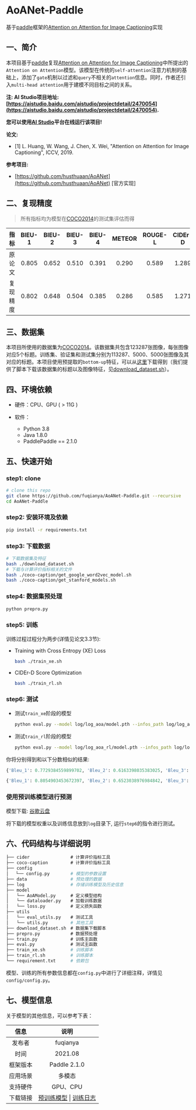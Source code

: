 # AoANet-Paddle

基于[paddle](https://github.com/PaddlePaddle/Paddle)框架的[Attention on Attention for Image Captioning](https://arxiv.org/abs/1908.06954)实现

## 一、简介

本项目基于[paddle](https://github.com/PaddlePaddle/Paddle)复现[Attention on Attention for Image Captioning](https://arxiv.org/abs/1908.06954)中所提出的`Attention on Attention`模型。该模型在传统的`self-attention`注意力机制的基础上，添加了`gate`机制以过滤和`query`不相关的`attention`信息。同时，作者还引入`multi-head attention`用于建模不同目标之间的关系。

**注: AI Studio项目地址: [https://aistudio.baidu.com/aistudio/projectdetail/2470054](https://aistudio.baidu.com/aistudio/projectdetail/2470054).**

**您可以使用[AI Studio](https://aistudio.baidu.com/)平台在线运行该项目!**

**论文:**

* [1] L. Huang, W. Wang, J. Chen, X. Wei, "Attention on Attention for Image Captioning", ICCV, 2019.

**参考项目:**

* [https://github.com/husthuaan/AoANet](https://github.com/husthuaan/AoANet) [官方实现]

## 二、复现精度

> 所有指标均为模型在[COCO2014](https://cocodataset.org/)的测试集评估而得

| 指标 | BlEU-1 | BlEU-2 | BlEU-3 | BlEU-4 | METEOR | ROUGE-L | CIDEr-D | SPICE |
| :---: | :---: | :---: | :---: | :---: | :---: | :---: | :---: | :---: |
| 原论文 | 0.805 | 0.652 | 0.510 | 0.391 | 0.290 | 0.589 | 1.289 | 0.227 |
| 复现精度 | 0.802 | 0.648 | 0.504 | 0.385 | 0.286 | 0.585 | 1.271 | 0.222 |

## 三、数据集

本项目所使用的数据集为[COCO2014](https://cocodataset.org/)。该数据集共包含123287张图像，每张图像对应5个标题。训练集、验证集和测试集分别为113287、5000、5000张图像及其对应的标题。本项目使用预提取的`bottom-up`特征，可以从[这里](https://github.com/peteanderson80/bottom-up-attention)下载得到（我们提供了脚本下载该数据集的标题以及图像特征，见[download_dataset.sh](https://github.com/fuqianya/AoANet-Paddle/blob/main/download_dataset.sh)）。

## 四、环境依赖

* 硬件：CPU、GPU ( > 11G )

* 软件：
    * Python 3.8
    * Java 1.8.0
    * PaddlePaddle == 2.1.0

## 五、快速开始

### step1: clone 

```bash
# clone this repo
git clone https://github.com/fuqianya/AoANet-Paddle.git --recursive
cd AoANet-Paddle
```

### step2: 安装环境及依赖

```bash
pip install -r requirements.txt
```

### step3: 下载数据

```bash
# 下载数据集及特征
bash ./download_dataset.sh
# 下载与计算评价指标相关的文件
bash ./coco-caption/get_google_word2vec_model.sh
bash ./coco-caption/get_stanford_models.sh
```

### step4: 数据集预处理

```python
python prepro.py
```

### step5: 训练

训练过程过程分为两步(详情见论文3.3节):

* Training with Cross Entropy (XE) Loss

  ```bash
  bash ./train_xe.sh
  ```

* CIDEr-D Score Optimization

  ```bash
  bash ./train_rl.sh
  ```
### step6: 测试

* 测试`train_xe`阶段的模型

  ```bash
  python eval.py --model log/log_aoa/model.pth --infos_path log/log_aoa/infos_aoa.pkl --num_images -1 --language_eval 1 --beam_size 2 --batch_size 100 --split test
  ```
* 测试`train_rl`阶段的模型
  ```bash
  python eval.py --model log/log_aoa_rl/model.pth --infos_path log/log_aoa_rl/infos_aoa.pkl --num_images -1 --language_eval 1 --beam_size 2 --batch_size 100 --split test
  ```

你将分别得到和以下分数相似的结果:
```python
{'Bleu_1': 0.7729384559899702, 'Bleu_2': 0.6163398035383025, 'Bleu_3': 0.4790123137715982, 'Bleu_4': 0.36944349063530374, 'METEOR': 0.2848188431924821, 'ROUGE_L': 0.5729849683867054, 'CIDEr': 1.1842173801790759, 'SPICE': 0.21650786258302354}
```

```python
{'Bleu_1': 0.8054903453672397, 'Bleu_2': 0.6523038976984842, 'Bleu_3': 0.5096621263772566, 'Bleu_4': 0.39140307771618477, 'METEOR': 0.29011216375635934, 'ROUGE_L': 0.5890369750273199, 'CIDEr': 1.2892294296245852, 'SPICE': 0.22680092759866174}
```

### 使用预训练模型进行预测

模型下载: [谷歌云盘](https://drive.google.com/drive/folders/1SjMtmtu9z5tdmZUplUGOBnIA5jyv_PSu?usp=sharing)

将下载的模型权重以及训练信息放到`log`目录下, 运行`step6`的指令进行测试。

## 六、代码结构与详细说明

```bash
├── cider              　# 计算评价指标工具
├── coco-caption       　# 计算评价指标工具
├── config
│　 └── config.py        # 模型的参数设置
├── data            　   # 预处理的数据
├── log             　   # 存储训练模型及历史信息
├── model
│   └── AoAModel.py    　# 定义模型结构
│   └── dataloader.py  　# 加载训练数据
│   └── loss.py        　# 定义损失函数
├── utils 
│   └── eval_utils.py  　# 测试工具
│   └── utils.py    　   # 其他工具
├── download_dataset.sh　# 数据集下载脚本
├── prepro.py          　# 数据预处理
├── train.py           　# 训练主函数
├── eval.py            　# 测试主函数
├── train_xe.sh       　 # 训练脚本
├── train_rl.sh       　 # 训练脚本
└── requirement.txt   　 # 依赖包
```

模型、训练的所有参数信息都在`config.py`中进行了详细注释，详情见`config/config.py`。

## 七、模型信息

关于模型的其他信息，可以参考下表：

| 信息 | 说明 |
| :---: | :---: |
| 发布者 | fuqianya |
| 时间 | 2021.08 |
| 框架版本 | Paddle 2.1.0 |
| 应用场景 | 多模态 |
| 支持硬件 | GPU、CPU |
| 下载链接 | [预训练模型](https://drive.google.com/drive/folders/1SjMtmtu9z5tdmZUplUGOBnIA5jyv_PSu?usp=sharing) \| [训练日志](https://drive.google.com/file/d/1_sfdhtL7hGQSbBL4kRw4_bBP8y6QdzZu/view?usp=sharing)  |
